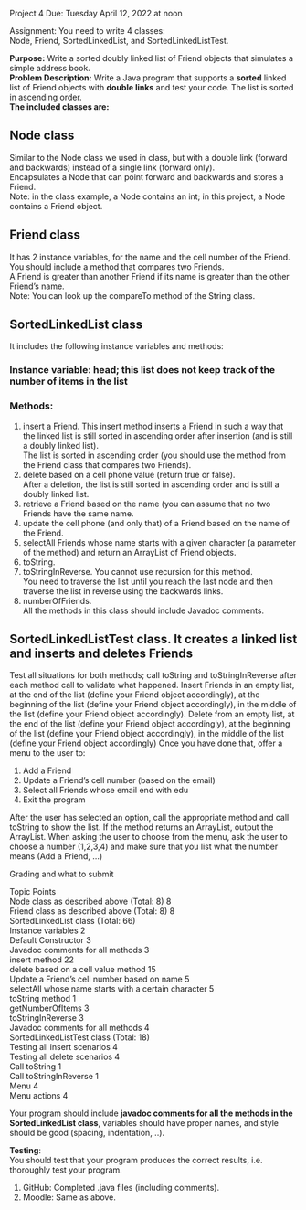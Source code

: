 Project 4
Due: Tuesday April 12, 2022 at noon

Assignment:  You need to write 4 classes:   
Node, Friend, SortedLinkedList, and SortedLinkedListTest.

**Purpose:** Write a sorted doubly linked list of Friend objects that simulates a simple address book.   
**Problem Description:** Write a Java program that supports a **sorted** linked list of Friend objects with **double links** and test your code.  The list is sorted in ascending order.  
**The included classes are:**	  
## Node class  
Similar to the Node class we used in class, but with a double link (forward and backwards) instead of a single link (forward only).  
Encapsulates a Node that can point forward and backwards and stores a Friend.  
Note: in the class example, a Node contains an int; in this project, a Node contains a Friend object. 
## Friend class   
It has 2 instance variables, for the name and the cell number of the Friend.  
You should include a method that compares two Friends.  
A Friend is greater than another Friend if its name is greater than the other Friend’s name.   
Note: You can look up the compareTo method of the String class.   

## SortedLinkedList class  
It includes the following instance variables and methods:  
### Instance variable: head; this list does not keep track of the number of items in the list  

### Methods:   
1. insert a Friend. This insert method inserts a Friend in such a way that the linked list is still sorted in ascending order after insertion (and is still a doubly linked list).  
The list is sorted in ascending order (you should use the method from the Friend class that compares two Friends).   
2. delete based on a cell phone value (return true or false).     
After a deletion, the list is still sorted in ascending order and is still a doubly linked list.     
3. retrieve a Friend based on the name (you can assume that no two Friends have the same name.   
4. update the cell phone (and only that) of a Friend based on the name of the Friend.   
5. selectAll Friends whose name starts with a given character (a parameter of the method) and return an ArrayList of Friend objects.   
6. toString.   
7. toStringInReverse. You cannot use recursion for this method.  
You need to traverse the list until you reach the last node and then traverse the list in reverse using the backwards links.   
8. numberOfFriends.   
All the methods in this class should include Javadoc comments.   

## SortedLinkedListTest class. It creates a linked list and inserts and deletes Friends
Test all situations for both methods; call toString and toStringInReverse after each method call to validate what happened.
Insert Friends in an empty list, at the end of the list (define your Friend object accordingly), at the beginning of the list (define your Friend object accordingly), in the middle of the list (define your Friend object accordingly).
Delete from an empty list, at the end of the list (define your Friend object accordingly), at the beginning of the list (define your Friend object accordingly), in the middle of the list (define your Friend object accordingly)
Once you have done that, offer a menu to the user to:  
1. Add a Friend
2. Update a Friend’s cell number (based on the email)
3. Select all Friends whose email end with edu
4. Exit the program  

After the user has selected an option, call the appropriate method and call toString to show the list. If the method returns an ArrayList, output the ArrayList. When asking the user to choose from the menu, ask the user to choose a number (1,2,3,4) and make sure that you list what the number means (Add a Friend, …)
 
Grading and what to submit 

Topic 	Points  
Node class as described above (Total: 8)	8  
Friend class as described above (Total: 8) 8  
SortedLinkedList class (Total: 66)	  
Instance variables	2  
Default Constructor 3  
Javadoc comments for all methods 3   
insert method	22  
delete based on a cell value method	15  
Update a Friend’s cell number based on name 5  
selectAll whose name starts with a certain character	5  
toString method 1  
getNumberOfItems 3  
toStringInReverse 3  
Javadoc comments for all methods	4  
SortedLinkedListTest class (Total: 18)  
Testing all insert scenarios  4  
Testing all delete scenarios  4  
Call toString	1  
Call toStringInReverse	1  
Menu	4  
Menu actions	4   

Your program should include **javadoc comments for all the methods in the SortedLinkedList class**, variables should have proper names, and style should be good (spacing, indentation, ..).  

**Testing**:  
You should test that your program produces the correct results, i.e. thoroughly test your program.  

1. GitHub: Completed .java files (including comments).  
2. Moodle: Same as above.  
